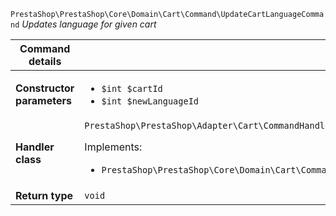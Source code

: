 `PrestaShop\PrestaShop\Core\Domain\Cart\Command\UpdateCartLanguageCommand`
_Updates language for given cart_

| Command details            |    |
| -------------------------- | -- |
| **Constructor parameters** | <ul> <li>`$int $cartId`</li>  <li>`$int $newLanguageId`</li> </ul> |
| **Handler class**          | `PrestaShop\PrestaShop\Adapter\Cart\CommandHandler\UpdateCartLanguageHandler`  <p> Implements: </p> <ul>  <li>`PrestaShop\PrestaShop\Core\Domain\Cart\CommandHandler\UpdateCartLanguageHandlerInterface`</li>  |
| **Return type** |  `void`  |

